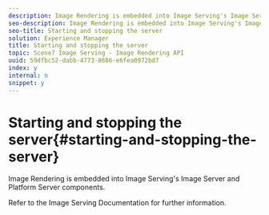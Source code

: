 ```yaml
---
description: Image Rendering is embedded into Image Serving's Image Server and Platform Server components.
seo-description: Image Rendering is embedded into Image Serving's Image Server and Platform Server components.
seo-title: Starting and stopping the server
solution: Experience Manager
title: Starting and stopping the server
topic: Scene7 Image Serving - Image Rendering API
uuid: 59dfbc52-dabb-4773-8686-e6fea0972bd7
index: y
internal: n
snippet: y
---
```


# Starting and stopping the server{#starting-and-stopping-the-server}

Image Rendering is embedded into Image Serving's Image Server and Platform Server components.

 Refer to the Image Serving Documentation for further information. 
